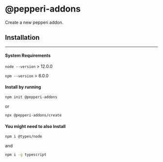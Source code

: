# @pepperi-addons 
Create a new pepperi addon.

## Installation
---
#### System Requirements
`node --version` > 12.0.0

`npm --version` > 6.0.0

#### Install by running 
``` bash
npm init @pepperi-addons
```
or 
``` bash
npx @pepperi-addons/create
```
#### You might need to also Install
``` bash
npm i @types/node
```
and
``` bash
npm i -g typescript
```
